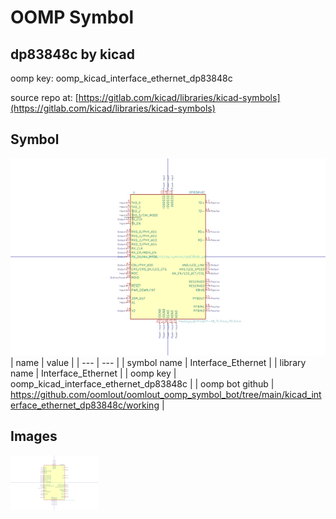# OOMP Symbol  
## dp83848c  by kicad  
  
oomp key: oomp_kicad_interface_ethernet_dp83848c  
  
source repo at: [https://gitlab.com/kicad/libraries/kicad-symbols](https://gitlab.com/kicad/libraries/kicad-symbols)  
## Symbol  
  
[![working.png](working_600.png)](working.png)  
| name | value | 
| --- | --- | 
| symbol name | Interface_Ethernet | 
| library name | Interface_Ethernet | 
| oomp key | oomp_kicad_interface_ethernet_dp83848c | 
| oomp bot github | https://github.com/oomlout/oomlout_oomp_symbol_bot/tree/main/kicad_interface_ethernet_dp83848c/working | 
## Images  
  
[![working.png](working_140.png)](working.png)  

